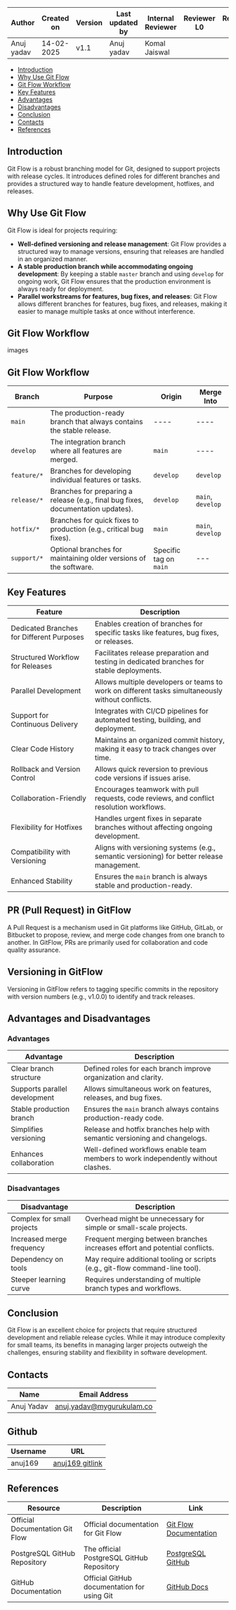 
| **Author** | **Created on** | **Version** | **Last updated by**|**Internal Reviewer** |**Reviewer L0** |**Reviewer L1** |**Reviewer L2** |
|------------|---------------------------|-------------|---------------------|-------------|-------------|-------------|-------------|
| Anuj yadav|   14-02-2025             | v1.1          | Anuj yadav        |  Komal Jaiswal |  |   |      |

- [Introduction](#introduction)
- [Why Use Git Flow](#why-use-git-flow)
- [Git Flow Workflow](#git-flow-workflow)
- [Key Features](#key-features)
- [Advantages](#advantages)
- [Disadvantages](#disadvantages)
- [Conclusion](#conclusion)
- [Contacts](#contacts)
- [References](#references)

## Introduction
Git Flow is a robust branching model for Git, designed to support projects with release cycles. It introduces defined roles for different branches and provides a structured way to handle feature development, hotfixes, and releases.

## Why Use Git Flow
Git Flow is ideal for projects requiring:

- **Well-defined versioning and release management**: Git Flow provides a structured way to manage versions, ensuring that releases are handled in an organized manner.
- **A stable production branch while accommodating ongoing development**: By keeping a stable `master` branch and using `develop` for ongoing work, Git Flow ensures that the production environment is always ready for deployment.
- **Parallel workstreams for features, bug fixes, and releases**: Git Flow allows different branches for features, bug fixes, and releases, making it easier to manage multiple tasks at once without interference.
## Git Flow Workflow



images

## Git Flow Workflow

| **Branch**          | **Purpose**                                                                 | **Origin**          | **Merge Into**       |
|---------------------|-----------------------------------------------------------------------------|---------------------|----------------------|
| `main`              | The production-ready branch that always contains the stable release.         | ----                | ----                 |
| `develop`           | The integration branch where all features are merged.                        | `main`              | ----                 |
| `feature/*`         | Branches for developing individual features or tasks.                         | `develop`           | `develop`            |
| `release/*`         | Branches for preparing a release (e.g., final bug fixes, documentation updates). | `develop`           | `main`, `develop`    |
| `hotfix/*`          | Branches for quick fixes to production (e.g., critical bug fixes).           | `main`              | `main`, `develop`    |
| `support/*`         | Optional branches for maintaining older versions of the software.            | Specific tag on `main` | ---                  |

## Key Features

| **Feature**                                   | **Description**                                                                 |
|-----------------------------------------------|---------------------------------------------------------------------------------|
| Dedicated Branches for Different Purposes     | Enables creation of branches for specific tasks like features, bug fixes, or releases. |
| Structured Workflow for Releases              | Facilitates release preparation and testing in dedicated branches for stable deployments. |
| Parallel Development                          | Allows multiple developers or teams to work on different tasks simultaneously without conflicts. |
| Support for Continuous Delivery               | Integrates with CI/CD pipelines for automated testing, building, and deployment. |
| Clear Code History                            | Maintains an organized commit history, making it easy to track changes over time. |
| Rollback and Version Control                  | Allows quick reversion to previous code versions if issues arise. |
| Collaboration-Friendly                        | Encourages teamwork with pull requests, code reviews, and conflict resolution workflows. |
| Flexibility for Hotfixes                      | Handles urgent fixes in separate branches without affecting ongoing development. |
| Compatibility with Versioning                 | Aligns with versioning systems (e.g., semantic versioning) for better release management. |
| Enhanced Stability                            | Ensures the `main` branch is always stable and production-ready. |

## PR (Pull Request) in GitFlow
A Pull Request is a mechanism used in Git platforms like GitHub, GitLab, or Bitbucket to propose, review, and merge code changes from one branch to another. In GitFlow, PRs are primarily used for collaboration and code quality assurance.

## Versioning in GitFlow
Versioning in GitFlow refers to tagging specific commits in the repository with version numbers (e.g., v1.0.0) to identify and track releases.

## Advantages and Disadvantages

### Advantages

| **Advantage**                   | **Description**                                                                  |
|----------------------------------|----------------------------------------------------------------------------------|
| Clear branch structure           | Defined roles for each branch improve organization and clarity.                  |
| Supports parallel development    | Allows simultaneous work on features, releases, and bug fixes.                   |
| Stable production branch         | Ensures the `main` branch always contains production-ready code.                 |
| Simplifies versioning            | Release and hotfix branches help with semantic versioning and changelogs.       |
| Enhances collaboration           | Well-defined workflows enable team members to work independently without clashes. |

### Disadvantages

| **Disadvantage**                 | **Description**                                                                  |
|----------------------------------|----------------------------------------------------------------------------------|
| Complex for small projects       | Overhead might be unnecessary for simple or small-scale projects.                |
| Increased merge frequency        | Frequent merging between branches increases effort and potential conflicts.      |
| Dependency on tools              | May require additional tooling or scripts (e.g., git-flow command-line tool).    |
| Steeper learning curve           | Requires understanding of multiple branch types and workflows.                   |

## Conclusion
Git Flow is an excellent choice for projects that require structured development and reliable release cycles. While it may introduce complexity for small teams, its benefits in managing larger projects outweigh the challenges, ensuring stability and flexibility in software development.



## Contacts

| **Name**      | **Email Address**               |
|---------------|----------------------------------|
| Anuj Yadav    | anuj.yadav@mygurukulam.co        |

## Github

| **Username** | **URL** |
|--------------|---------------------------------|
| anuj169      | [anuj169 gitlink](https://github.com/snaatak-Zero-Downtime-Crew/Documentation/blob/Anuj-SCRUM-6/OT%20MS%20Understanding/Application/Employee/POC/README.MD) |

## References

| **Resource**                     | **Description**                             | **Link**                                                        |
|-----------------------------------|---------------------------------------------|-----------------------------------------------------------------|
| Official Documentation Git Flow  | Official documentation for Git Flow         | [Git Flow Documentation](https://nvie.com/posts/a-successful-git-branching-model/) |
| PostgreSQL GitHub Repository      | The official PostgreSQL GitHub Repository   | [PostgreSQL GitHub](https://github.com/postgresql/postgresql)  |
| GitHub Documentation              | Official GitHub documentation for using Git | [GitHub Docs](https://docs.github.com/en/github) |
